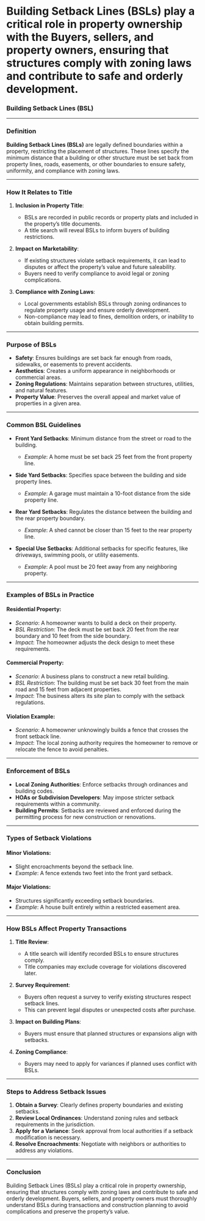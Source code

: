 # Building Setback Lines (BSLs) play a critical role in property ownership with the Buyers, sellers, and property owners, ensuring that structures comply with zoning laws and contribute to safe and orderly development.

### **Building Setback Lines (BSL)**

---

### **Definition**  
**Building Setback Lines (BSLs)** are legally defined boundaries within a property, restricting the placement of structures. These lines specify the minimum distance that a building or other structure must be set back from property lines, roads, easements, or other boundaries to ensure safety, uniformity, and compliance with zoning laws.

---

### **How It Relates to Title**  
1. **Inclusion in Property Title**:  
   - BSLs are recorded in public records or property plats and included in the property’s title documents.  
   - A title search will reveal BSLs to inform buyers of building restrictions.

2. **Impact on Marketability**:  
   - If existing structures violate setback requirements, it can lead to disputes or affect the property’s value and future saleability.  
   - Buyers need to verify compliance to avoid legal or zoning complications.

3. **Compliance with Zoning Laws**:  
   - Local governments establish BSLs through zoning ordinances to regulate property usage and ensure orderly development.  
   - Non-compliance may lead to fines, demolition orders, or inability to obtain building permits.

---

### **Purpose of BSLs**  
- **Safety**: Ensures buildings are set back far enough from roads, sidewalks, or easements to prevent accidents.  
- **Aesthetics**: Creates a uniform appearance in neighborhoods or commercial areas.  
- **Zoning Regulations**: Maintains separation between structures, utilities, and natural features.  
- **Property Value**: Preserves the overall appeal and market value of properties in a given area.  

---

### **Common BSL Guidelines**  
- **Front Yard Setbacks**: Minimum distance from the street or road to the building.  
  - *Example*: A home must be set back 25 feet from the front property line.  

- **Side Yard Setbacks**: Specifies space between the building and side property lines.  
  - *Example*: A garage must maintain a 10-foot distance from the side property line.  

- **Rear Yard Setbacks**: Regulates the distance between the building and the rear property boundary.  
  - *Example*: A shed cannot be closer than 15 feet to the rear property line.  

- **Special Use Setbacks**: Additional setbacks for specific features, like driveways, swimming pools, or utility easements.  
  - *Example*: A pool must be 20 feet away from any neighboring property.  

---

### **Examples of BSLs in Practice**  

#### **Residential Property**:  
- *Scenario*: A homeowner wants to build a deck on their property.  
- *BSL Restriction*: The deck must be set back 20 feet from the rear boundary and 10 feet from the side boundary.  
- *Impact*: The homeowner adjusts the deck design to meet these requirements.  

#### **Commercial Property**:  
- *Scenario*: A business plans to construct a new retail building.  
- *BSL Restriction*: The building must be set back 30 feet from the main road and 15 feet from adjacent properties.  
- *Impact*: The business alters its site plan to comply with the setback regulations.

#### **Violation Example**:  
- *Scenario*: A homeowner unknowingly builds a fence that crosses the front setback line.  
- *Impact*: The local zoning authority requires the homeowner to remove or relocate the fence to avoid penalties.

---

### **Enforcement of BSLs**  
- **Local Zoning Authorities**: Enforce setbacks through ordinances and building codes.  
- **HOAs or Subdivision Developers**: May impose stricter setback requirements within a community.  
- **Building Permits**: Setbacks are reviewed and enforced during the permitting process for new construction or renovations.

---

### **Types of Setback Violations**  

#### **Minor Violations**:  
- Slight encroachments beyond the setback line.  
- *Example*: A fence extends two feet into the front yard setback.  

#### **Major Violations**:  
- Structures significantly exceeding setback boundaries.  
- *Example*: A house built entirely within a restricted easement area.  

---

### **How BSLs Affect Property Transactions**  
1. **Title Review**:  
   - A title search will identify recorded BSLs to ensure structures comply.  
   - Title companies may exclude coverage for violations discovered later.  

2. **Survey Requirement**:  
   - Buyers often request a survey to verify existing structures respect setback lines.  
   - This can prevent legal disputes or unexpected costs after purchase.  

3. **Impact on Building Plans**:  
   - Buyers must ensure that planned structures or expansions align with setbacks.  

4. **Zoning Compliance**:  
   - Buyers may need to apply for variances if planned uses conflict with BSLs.

---

### **Steps to Address Setback Issues**  
1. **Obtain a Survey**: Clearly defines property boundaries and existing setbacks.  
2. **Review Local Ordinances**: Understand zoning rules and setback requirements in the jurisdiction.  
3. **Apply for a Variance**: Seek approval from local authorities if a setback modification is necessary.  
4. **Resolve Encroachments**: Negotiate with neighbors or authorities to address any violations.  

---

### **Conclusion**  
Building Setback Lines (BSLs) play a critical role in property ownership, ensuring that structures comply with zoning laws and contribute to safe and orderly development. Buyers, sellers, and property owners must thoroughly understand BSLs during transactions and construction planning to avoid complications and preserve the property’s value.
